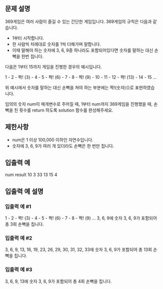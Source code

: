 ## 문제 설명
369게임은 여러 사람이 즐길 수 있는 간단한 게임입니다. 369게임의 규칙은 다음과 같습니다.

- 1부터 시작합니다.
- 한 사람씩 차례대로 숫자를 1씩 더해가며 말합니다.
- 이때 말해야 하는 숫자에 3, 6, 9중 하나라도 포함되어있다면 숫자를 말하는 대신 손뼉을 한번 칩니다.

다음은 1부터 15까지 게임을 진행한 경우의 예시입니다.

1 - 2 - 짝! (3) - 4 - 5 - 짝! (6) - 7 - 8 - 짝! (9) - 10 - 11 - 12 - 짝! (13) - 14 - 15 ...

위 예시에서 숫자를 말하는 대신 손뼉을 쳐야 하는 부분에는 짝!(숫자)으로 표현하였습니다.

임의의 숫자 num이 매개변수로 주어질 때, 1부터 num까지 369게임을 진행했을 때, 손뼉을 친 횟수를 return 하도록 solution 함수를 완성해주세요.

## 제한사항
- num은 1 이상 100,000 이하인 자연수입니다.
- 숫자에 3, 6, 9가 여러 개 있더라도 손뼉은 한 번만 칩니다.

## 입출력 예
num	result
10	3
33	13
15	4

## 입출력 예 설명
### 입출력 예 #1
1 - 2 - 짝! (3) - 4 - 5 - 짝! (6) - 7 - 8 - 짝! (9) ...
3, 6, 9에 숫자 3, 6, 9가 포함되어 총 3회 손뼉을 칩니다.

### 입출력 예 #2
3, 6, 9, 13, 16, 19, 23, 26, 29, 30, 31, 32, 33에 숫자 3, 6, 9가 포함되어 총 13회 손뼉을 칩니다.

### 입출력 예 #3
3, 6, 9, 13에 숫자 3, 6, 9가 포함되어 총 4회 손뼉을 칩니다.
